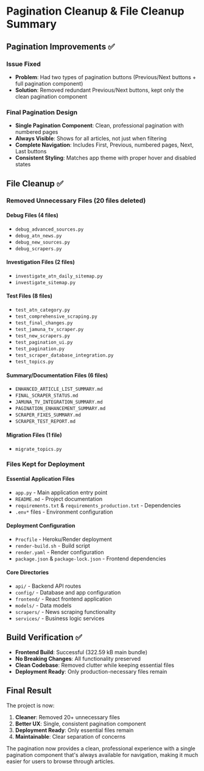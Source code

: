 # Pagination Cleanup & File Cleanup Summary

## Pagination Improvements ✅

### Issue Fixed
- **Problem**: Had two types of pagination buttons (Previous/Next buttons + full pagination component)
- **Solution**: Removed redundant Previous/Next buttons, kept only the clean pagination component

### Final Pagination Design
- **Single Pagination Component**: Clean, professional pagination with numbered pages
- **Always Visible**: Shows for all articles, not just when filtering
- **Complete Navigation**: Includes First, Previous, numbered pages, Next, Last buttons
- **Consistent Styling**: Matches app theme with proper hover and disabled states

## File Cleanup ✅

### Removed Unnecessary Files (20 files deleted)

#### Debug Files (4 files)
- `debug_advanced_sources.py`
- `debug_atn_news.py` 
- `debug_new_sources.py`
- `debug_scrapers.py`

#### Investigation Files (2 files)
- `investigate_atn_daily_sitemap.py`
- `investigate_sitemap.py`

#### Test Files (8 files)
- `test_atn_category.py`
- `test_comprehensive_scraping.py`
- `test_final_changes.py`
- `test_jamuna_tv_scraper.py`
- `test_new_scrapers.py`
- `test_pagination_ui.py`
- `test_pagination.py`
- `test_scraper_database_integration.py`
- `test_topics.py`

#### Summary/Documentation Files (6 files)
- `ENHANCED_ARTICLE_LIST_SUMMARY.md`
- `FINAL_SCRAPER_STATUS.md`
- `JAMUNA_TV_INTEGRATION_SUMMARY.md`
- `PAGINATION_ENHANCEMENT_SUMMARY.md`
- `SCRAPER_FIXES_SUMMARY.md`
- `SCRAPER_TEST_REPORT.md`

#### Migration Files (1 file)
- `migrate_topics.py`

### Files Kept for Deployment

#### Essential Application Files
- `app.py` - Main application entry point
- `README.md` - Project documentation
- `requirements.txt` & `requirements_production.txt` - Dependencies
- `.env*` files - Environment configuration

#### Deployment Configuration
- `Procfile` - Heroku/Render deployment
- `render-build.sh` - Build script
- `render.yaml` - Render configuration
- `package.json` & `package-lock.json` - Frontend dependencies

#### Core Directories
- `api/` - Backend API routes
- `config/` - Database and app configuration
- `frontend/` - React frontend application
- `models/` - Data models
- `scrapers/` - News scraping functionality
- `services/` - Business logic services

## Build Verification ✅

- **Frontend Build**: Successful (322.59 kB main bundle)
- **No Breaking Changes**: All functionality preserved
- **Clean Codebase**: Removed clutter while keeping essential files
- **Deployment Ready**: Only production-necessary files remain

## Final Result

The project is now:
1. **Cleaner**: Removed 20+ unnecessary files
2. **Better UX**: Single, consistent pagination component
3. **Deployment Ready**: Only essential files remain
4. **Maintainable**: Clear separation of concerns

The pagination now provides a clean, professional experience with a single pagination component that's always available for navigation, making it much easier for users to browse through articles.